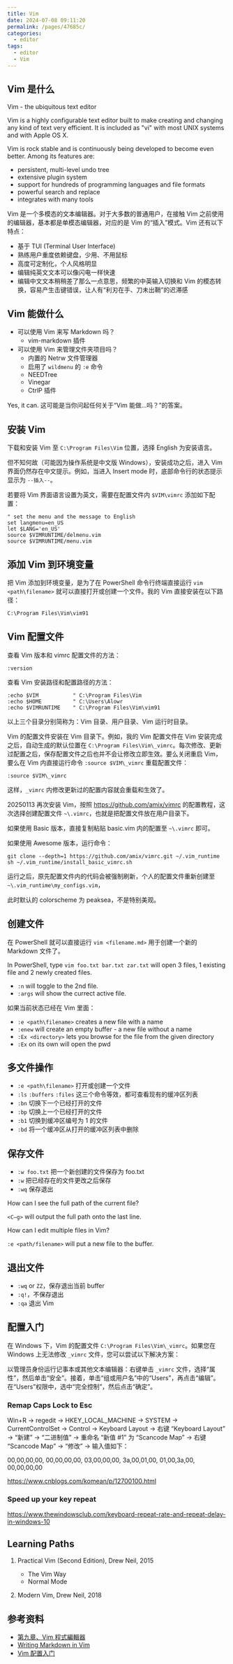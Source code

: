 ```yaml
---
title: Vim
date: 2024-07-08 09:11:20
permalink: /pages/47685c/
categories: 
  - editor
tags: 
  - editor
  - Vim
---
```


## Vim 是什么

Vim - the ubiquitous text editor

Vim is a highly configurable text editor built to make creating and changing any kind of text very efficient. It is included as "vi" with most UNIX systems and with Apple OS X.

Vim is rock stable and is continuously being developed to become even better. Among its features are:

- persistent, multi-level undo tree
- extensive plugin system
- support for hundreds of programming languages and file formats
- powerful search and replace
- integrates with many tools

Vim 是一个多模态的文本编辑器。对于大多数的普通用户，在接触 Vim 之前使用的编辑器，基本都是单模态编辑器，对应的是 Vim 的“插入”模式。Vim 还有以下特点：

- 基于 TUI (Terminal User Interface)
- 熟练用户重度依赖键盘，少用、不用鼠标
- 高度可定制化，个人风格明显
- 编辑纯英文文本可以像闪电一样快速
- 编辑中文文本稍稍差了那么一点意思，频繁的中英输入切换和 Vim 的模态转换，容易产生击键错误，让人有“利刃在手、刀未出鞘”的迟滞感

## Vim 能做什么

- 可以使用 Vim 来写 Markdown 吗？
  - vim-markdown 插件
- 可以使用 Vim 来管理文件夹项目吗？
  - 内置的 Netrw 文件管理器
  - 启用了 `wildmenu` 的 `:e` 命令
  - NEEDTree
  - Vinegar
  - CtrlP 插件

Yes, it can. 这可能是当你问起任何关于“Vim 能做...吗？”的答案。

## 安装 Vim

下载和安装 Vim 至 `C:\Program Files\Vim` 位置，选择 English 为安装语言。

但不知何故（可能因为操作系统是中文版 Windows），安装成功之后，进入 Vim 界面仍然存在中文提示。例如，当进入 Insert mode 时，底部命令行的状态提示显示为 `--插入--`。

若要将 Vim 界面语言设置为英文，需要在配置文件内 `$VIM\vimrc` 添加如下配置：

```vim
" set the menu and the message to English
set langmenu=en_US
let $LANG='en_US'
source $VIMRUNTIME/delmenu.vim
source $VIMRUNTIME/menu.vim
```

## 添加 Vim 到环境变量

把 Vim 添加到环境变量，是为了在 PowerShell 命令行终端直接运行 `vim <path\filename>` 就可以直接打开或创建一个文件。我的 Vim 直接安装在以下路径：

```ps
C:\Program Files\Vim\vim91
```

## Vim 配置文件

查看 Vim 版本和 vimrc 配置文件的方法：

```vim
:version
```

查看 Vim 安装路径和配置路径的方法：

```vim
:echo $VIM           " C:\Program Files\Vim
:echo $HOME          " C:\Users\Alowr
:echo $VIMRUNTIME    " C:\Program Files\Vim\vim91
```

以上三个目录分别简称为：Vim 目录、用户目录、Vim 运行时目录。

Vim 的配置文件安装在 Vim 目录下。例如，我的 Vim 配置文件在 Vim 安装完成之后，自动生成的默认位置在 `C:\Program Files\Vim\_vimrc`。每次修改、更新过配置之后，保存配置文件之后也并不会让修改立即生效。要么关闭重启 Vim，要么在 Vim 内直接运行命令 `:source $VIM\_vimrc` 重载配置文件：

```vim
:source $VIM\_vimrc
```

这样，`_vimrc` 内修改更新过的配置内容就会重载和生效了。

20250113 再次安装 Vim，按照 https://github.com/amix/vimrc 的配置教程，这次选择创建配置文件 `~\.vimrc`，也就是把配置文件放在用户目录下。

如果使用 Basic 版本，直接复制粘贴 basic.vim 内的配置至 `~\.vimrc` 即可。

如果使用 Awesome 版本，运行命令：

```pwsh
git clone --depth=1 https://github.com/amix/vimrc.git ~/.vim_runtime
sh ~/.vim_runtime/install_basic_vimrc.sh
```

运行之后，原先配置文件内的代码会被强制刷新，个人的配置文件重新创建至 `~\.vim_runtime\my_configs.vim`，

此时默认的 colorscheme 为 peaksea，不是特别美观。

## 创建文件

在 PowerShell 就可以直接运行 `vim <filename.md>` 用于创建一个新的 Markdown 文件了。

In PowerShell, type `vim foo.txt bar.txt zar.txt` will open 3 files, 1 existing file and 2 newly created files.

- `:n` will toggle to the 2nd file.
- `:args` will show the currect active file.

如果当前状态已经在 Vim 里面：

- `:e <path\filename>` creates a new file with a name
- `:enew` will create an empty buffer - a new file without a name
- `:Ex <directory>` lets you browse for the file from the given directory
- `:Ex` on its own will open the pwd

## 多文件操作

- `:e <path\filename>` 打开或创建一个文件
- `:ls` `:buffers` `:files` 这三个命令等效，都可查看现有的缓冲区列表
- `:bn` 切换下一个已经打开的文件
- `:bp` 切换上一个已经打开的文件
- `:b1` 切换到缓冲区编号为 1 的文件
- `:bd` 将一个缓冲区从打开的缓冲区列表中删除

## 保存文件

- `:w foo.txt` 把一个新创建的文件保存为 foo.txt
- `:w` 把已经存在的文件更改之后保存
- `:wq` 保存退出

How can I see the full path of the current file?

`<C—g>` will output the full path onto the last line.

How can I edit multiple files in Vim?

`:e <path/filename>` will put a new file to the buffer.

## 退出文件

- `:wq` or `ZZ`，保存退出当前 buffer
- `:q!`，不保存退出
- `:qa` 退出 Vim

## 配置入门

在 Windows 下，Vim 的配置文件 `C:\Program Files\Vim\_vimrc`。如果您在 Windows 上无法修改 `_vimrc` 文件，您可以尝试以下解决方案：

以管理员身份运行记事本或其他文本编辑器：右键单击 `_vimrc` 文件，选择“属性”，然后单击“安全”。接着，单击“组或用户名”中的“Users”，再点击“编辑”。在“Users”权限中，选中“完全控制”，然后点击“确定”。

### Remap Caps Lock to Esc

Win+R -> regedit -> HKEY_LOCAL_MACHINE -> SYSTEM -> CurrentControlSet -> Control -> Keyboard Layout -> 右键 “Keyboard Layout” -> “新建” -> “二进制值” -> 重命名 “新值 #1” 为 “Scancode Map” -> 右键 “Scancode Map” -> “修改” -> 输入值如下：

00,00,00,00,
00,00,00,00,
03,00,00,00,
3a,00,01,00,
01,00,3a,00,
00,00,00,00

https://www.cnblogs.com/komean/p/12700100.html

### Speed up your key repeat

https://www.thewindowsclub.com/keyboard-repeat-rate-and-repeat-delay-in-windows-10

## Learning Paths

1. Practical Vim (Second Edition), Drew Neil, 2015

   - The Vim Way
   - Normal Mode

2. Modern Vim, Drew Neil, 2018

## 参考资料

- [第九章、Vim 程式編輯器](https://linux.vbird.org/linux_basic/centos7/0310vi.php)
- [Writing Markdown in Vim](https://codeinthehole.com/tips/writing-markdown-in-vim/)
- [Vim 配置入门](https://ruanyifeng.com/blog/2018/09/vimrc.html)
